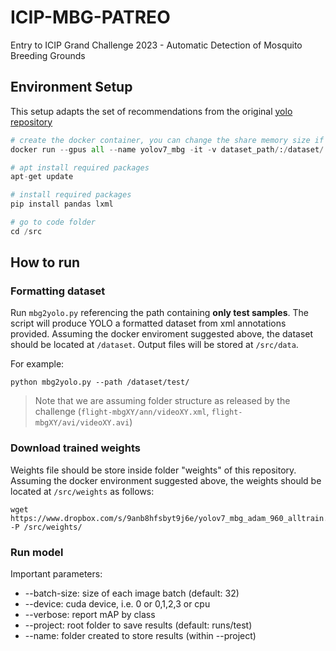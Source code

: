 # ICIP-MBG-PATREO
Entry to ICIP Grand Challenge 2023 - Automatic Detection of Mosquito Breeding Grounds

## Environment Setup
This setup adapts the set of recommendations from the original [yolo repository](https://github.com/WongKinYiu/yolov7)

```python
# create the docker container, you can change the share memory size if you have more.
docker run --gpus all --name yolov7_mbg -it -v dataset_path/:/dataset/ -v code_path/:/src --shm-size=2g nvcr.io/nvidia/pytorch:21.08-py3

# apt install required packages
apt-get update

# install required packages
pip install pandas lxml 

# go to code folder
cd /src
```

## How to run

### Formatting dataset
Run ```mbg2yolo.py``` referencing the path containing **only test samples**. The script will produce YOLO a formatted dataset from xml annotations provided. Assuming the docker enviroment suggested above, the dataset should be located at ```/dataset```. Output files will be stored at ```/src/data```.   

For example:
```
python mbg2yolo.py --path /dataset/test/
````

> Note that we are assuming folder structure as released by the challenge (```flight-mbgXY/ann/videoXY.xml```, ```flight-mbgXY/avi/videoXY.avi```) 

### Download trained weights

Weights file should be store inside folder "weights" of this repository. Assuming the docker environment suggested above, the weights should be located at ```/src/weights``` as follows: 
```
wget https://www.dropbox.com/s/9anb8hfsbyt9j6e/yolov7_mbg_adam_960_alltrain.pt -P /src/weights/
```

### Run model

Important parameters: 
- --batch-size: size of each image batch (default: 32)
- --device: cuda device, i.e. 0 or 0,1,2,3 or cpu
- --verbose: report mAP by class
- --project: root folder to save results (default: runs/test)
- --name: folder created to store results (within --project)


